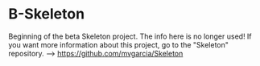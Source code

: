 # B-Skeleton
Beginning of the beta Skeleton project. 
The info here is no longer used! 
If you want more information about this project, go to the "Skeleton" repository. --> https://github.com/mvgarcia/Skeleton

